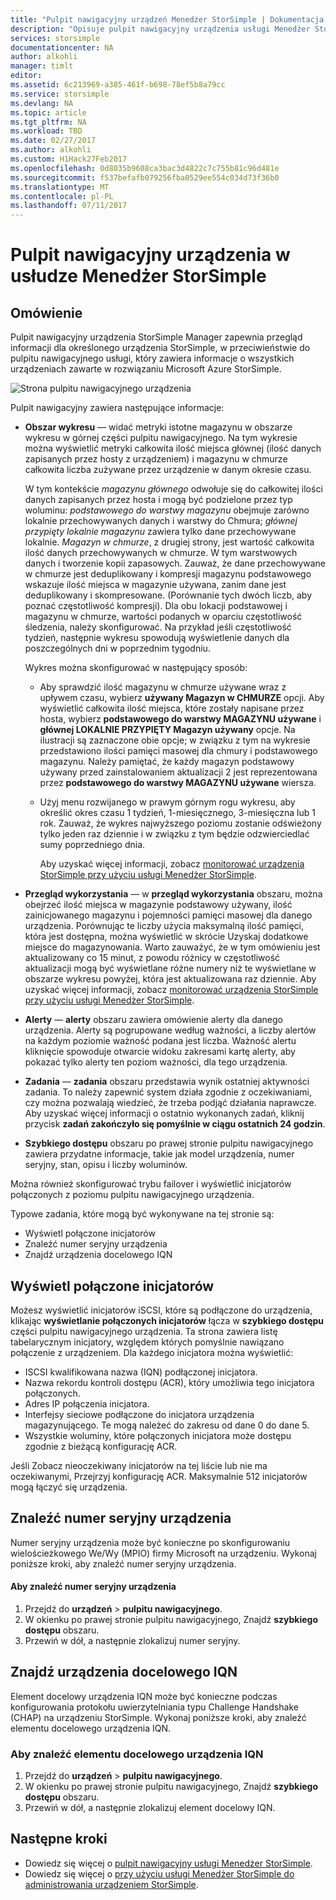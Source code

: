 ```yaml
---
title: "Pulpit nawigacyjny urządzeń Menedżer StorSimple | Dokumentacja firmy Microsoft"
description: "Opisuje pulpit nawigacyjny urządzenia usługi Menedżer StorSimple i jak z niego korzystać, aby wyświetlić metryki magazynu i inicjatorów połączonych i znaleźć numer seryjny i IQN."
services: storsimple
documentationcenter: NA
author: alkohli
manager: timlt
editor: 
ms.assetid: 6c213969-a385-461f-b698-78ef5b8a79cc
ms.service: storsimple
ms.devlang: NA
ms.topic: article
ms.tgt_pltfrm: NA
ms.workload: TBD
ms.date: 02/27/2017
ms.author: alkohli
ms.custom: H1Hack27Feb2017
ms.openlocfilehash: 0d8035b9608ca3bac3d4822c7c755b81c96d481e
ms.sourcegitcommit: f537befafb079256fba0529ee554c034d73f36b0
ms.translationtype: MT
ms.contentlocale: pl-PL
ms.lasthandoff: 07/11/2017
---
```

# <a name="use-the-device-dashboard-in-storsimple-manager-service"></a>Pulpit nawigacyjny urządzenia w usłudze Menedżer StorSimple  

## <a name="overview"></a>Omówienie
Pulpit nawigacyjny urządzenia StorSimple Manager zapewnia przegląd informacji dla określonego urządzenia StorSimple, w przeciwieństwie do pulpitu nawigacyjnego usługi, który zawiera informacje o wszystkich urządzeniach zawarte w rozwiązaniu Microsoft Azure StorSimple.

![Strona pulpitu nawigacyjnego urządzenia](./media/storsimple-device-dashboard/StorSimple_DeviceDashbaord1M.png)

Pulpit nawigacyjny zawiera następujące informacje:

* **Obszar wykresu** — widać metryki istotne magazynu w obszarze wykresu w górnej części pulpitu nawigacyjnego. Na tym wykresie można wyświetlić metryki całkowita ilość miejsca głównej (ilość danych zapisanych przez hosty z urządzeniem) i magazynu w chmurze całkowita liczba zużywane przez urządzenie w danym okresie czasu.
  
     W tym kontekście *magazynu głównego* odwołuje się do całkowitej ilości danych zapisanych przez hosta i mogą być podzielone przez typ woluminu: *podstawowego do warstwy magazynu* obejmuje zarówno lokalnie przechowywanych danych i warstwy do Chmura; *głównej przypięty lokalnie magazynu* zawiera tylko dane przechowywane lokalnie. *Magazyn w chmurze*, z drugiej strony, jest wartość całkowita ilość danych przechowywanych w chmurze. W tym warstwowych danych i tworzenie kopii zapasowych. Zauważ, że dane przechowywane w chmurze jest deduplikowany i kompresji magazynu podstawowego wskazuje ilość miejsca w magazynie używana, zanim dane jest deduplikowany i skompresowane. (Porównanie tych dwóch liczb, aby poznać częstotliwość kompresji). Dla obu lokacji podstawowej i magazynu w chmurze, wartości podanych w oparciu częstotliwość śledzenia, należy skonfigurować. Na przykład jeśli częstotliwość tydzień, następnie wykresu spowodują wyświetlenie danych dla poszczególnych dni w poprzednim tygodniu.
  
     Wykres można skonfigurować w następujący sposób:
  
  * Aby sprawdzić ilość magazynu w chmurze używane wraz z upływem czasu, wybierz **używany Magazyn w CHMURZE** opcji. Aby wyświetlić całkowita ilość miejsca, które zostały napisane przez hosta, wybierz **podstawowego do warstwy MAGAZYNU używane** i **głównej LOKALNIE PRZYPIĘTY Magazyn używany** opcje. Na ilustracji są zaznaczone obie opcje; w związku z tym na wykresie przedstawiono ilości pamięci masowej dla chmury i podstawowego magazynu. Należy pamiętać, że każdy magazyn podstawowy używany przed zainstalowaniem aktualizacji 2 jest reprezentowana przez **podstawowego do warstwy MAGAZYNU używane** wiersza.
  * Użyj menu rozwijanego w prawym górnym rogu wykresu, aby określić okres czasu 1 tydzień, 1-miesięcznego, 3-miesięczna lub 1 rok. Zauważ, że wykres najwyższego poziomu zostanie odświeżony tylko jeden raz dziennie i w związku z tym będzie odzwierciedlać sumy poprzedniego dnia.
    
    Aby uzyskać więcej informacji, zobacz [monitorować urządzenia StorSimple przy użyciu usługi Menedżer StorSimple](storsimple-monitor-device.md).
* **Przegląd wykorzystania** — w **przegląd wykorzystania** obszaru, można obejrzeć ilość miejsca w magazynie podstawowy używany, ilość zainicjowanego magazynu i pojemności pamięci masowej dla danego urządzenia. Porównując te liczby użycia maksymalną ilość pamięci, która jest dostępna, można wyświetlić w skrócie Uzyskaj dodatkowe miejsce do magazynowania. Warto zauważyć, że w tym omówieniu jest aktualizowany co 15 minut, z powodu różnicy w częstotliwość aktualizacji mogą być wyświetlane różne numery niż te wyświetlane w obszarze wykresu powyżej, która jest aktualizowana raz dziennie. Aby uzyskać więcej informacji, zobacz [monitorować urządzenia StorSimple przy użyciu usługi Menedżer StorSimple](storsimple-monitor-device.md).
* **Alerty** — **alerty** obszaru zawiera omówienie alerty dla danego urządzenia. Alerty są pogrupowane według ważności, a liczby alertów na każdym poziomie ważność podana jest liczba. Ważność alertu kliknięcie spowoduje otwarcie widoku zakresami kartę alerty, aby pokazać tylko alerty ten poziom ważności, dla tego urządzenia.
* **Zadania** — **zadania** obszaru przedstawia wynik ostatniej aktywności zadania. To należy zapewnić system działa zgodnie z oczekiwaniami, czy można pozwalają wiedzieć, że trzeba podjąć działania naprawcze. Aby uzyskać więcej informacji o ostatnio wykonanych zadań, kliknij przycisk **zadań zakończyło się pomyślnie w ciągu ostatnich 24 godzin**.
* **Szybkiego dostępu** obszaru po prawej stronie pulpitu nawigacyjnego zawiera przydatne informacje, takie jak model urządzenia, numer seryjny, stan, opisu i liczby woluminów.

Można również skonfigurować trybu failover i wyświetlić inicjatorów połączonych z poziomu pulpitu nawigacyjnego urządzenia.

Typowe zadania, które mogą być wykonywane na tej stronie są:

* Wyświetl połączone inicjatorów
* Znaleźć numer seryjny urządzenia
* Znajdź urządzenia docelowego IQN

## <a name="view-connected-initiators"></a>Wyświetl połączone inicjatorów
Możesz wyświetlić inicjatorów iSCSI, które są podłączone do urządzenia, klikając **wyświetlanie połączonych inicjatorów** łącza w **szybkiego dostępu** części pulpitu nawigacyjnego urządzenia. Ta strona zawiera listę tabelarycznym inicjatory, względem których pomyślnie nawiązano połączenie z urządzeniem. Dla każdego inicjatora można wyświetlić:

* ISCSI kwalifikowana nazwa (IQN) podłączonej inicjatora.
* Nazwa rekordu kontroli dostępu (ACR), który umożliwia tego inicjatora połączonych.
* Adres IP połączenia inicjatora.
* Interfejsy sieciowe podłączone do inicjatora urządzenia magazynującego. Te mogą należeć do zakresu od dane 0 do dane 5.
* Wszystkie woluminy, które połączonych inicjatora może dostępu zgodnie z bieżącą konfigurację ACR.

Jeśli Zobacz nieoczekiwany inicjatorów na tej liście lub nie ma oczekiwanymi, Przejrzyj konfigurację ACR. Maksymalnie 512 inicjatorów mogą łączyć się urządzenia.

## <a name="find-the-device-serial-number"></a>Znaleźć numer seryjny urządzenia
Numer seryjny urządzenia może być konieczne po skonfigurowaniu wielościeżkowego We/Wy (MPIO) firmy Microsoft na urządzeniu. Wykonaj poniższe kroki, aby znaleźć numer seryjny urządzenia.

#### <a name="to-find-the-device-serial-number"></a>Aby znaleźć numer seryjny urządzenia
1. Przejdź do **urządzeń** > **pulpitu nawigacyjnego**.
2. W okienku po prawej stronie pulpitu nawigacyjnego, Znajdź **szybkiego dostępu** obszaru.
3. Przewiń w dół, a następnie zlokalizuj numer seryjny.

## <a name="find-the-device-target-iqn"></a>Znajdź urządzenia docelowego IQN
Element docelowy urządzenia IQN może być konieczne podczas konfigurowania protokołu uwierzytelniania typu Challenge Handshake (CHAP) na urządzeniu StorSimple. Wykonaj poniższe kroki, aby znaleźć elementu docelowego urządzenia IQN.

### <a name="to-find-the-device-target-iqn"></a>Aby znaleźć elementu docelowego urządzenia IQN
1. Przejdź do **urządzeń** > **pulpitu nawigacyjnego**.
2. W okienku po prawej stronie pulpitu nawigacyjnego, Znajdź **szybkiego dostępu** obszaru.
3. Przewiń w dół, a następnie zlokalizuj element docelowy IQN.

## <a name="next-steps"></a>Następne kroki
* Dowiedz się więcej o [pulpit nawigacyjny usługi Menedżer StorSimple](storsimple-service-dashboard.md).
* Dowiedz się więcej o [przy użyciu usługi Menedżer StorSimple do administrowania urządzeniem StorSimple](storsimple-manager-service-administration.md).

